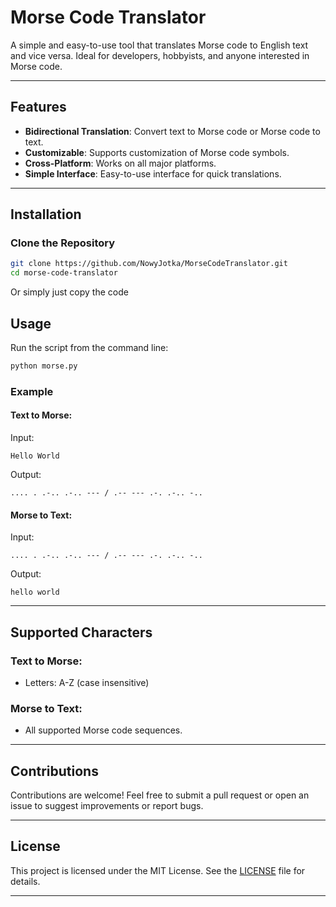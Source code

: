 # Morse Code Translator

A simple and easy-to-use tool that translates Morse code to English text and vice versa. Ideal for developers, hobbyists, and anyone interested in Morse code.

---

## Features

- **Bidirectional Translation**: Convert text to Morse code or Morse code to text.
- **Customizable**: Supports customization of Morse code symbols.
- **Cross-Platform**: Works on all major platforms.
- **Simple Interface**: Easy-to-use interface for quick translations.

---

## Installation

### Clone the Repository
```bash
git clone https://github.com/NowyJotka/MorseCodeTranslator.git
cd morse-code-translator
```
Or simply just copy the code


## Usage

Run the script from the command line:
```bash
python morse.py
```

### Example

#### Text to Morse:
Input:
```
Hello World
```
Output:
```
.... . .-.. .-.. --- / .-- --- .-. .-.. -..
```

#### Morse to Text:
Input:
```
.... . .-.. .-.. --- / .-- --- .-. .-.. -..
```
Output:
```
hello world
```

---

## Supported Characters

### Text to Morse:
- Letters: A-Z (case insensitive)

### Morse to Text:
- All supported Morse code sequences.

---


## Contributions

Contributions are welcome! Feel free to submit a pull request or open an issue to suggest improvements or report bugs.

---

## License

This project is licensed under the MIT License. See the [LICENSE](LICENSE) file for details.

---
